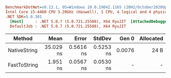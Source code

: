 ``` ini

BenchmarkDotNet=v0.13.1, OS=Windows 10.0.19042.1165 (20H2/October2020Update)
Intel Core i5-4460 CPU 3.20GHz (Haswell), 1 CPU, 4 logical and 4 physical cores
.NET SDK=5.0.301
  [Host]     : .NET 5.0.7 (5.0.721.25508), X64 RyuJIT  [AttachedDebugger]
  DefaultJob : .NET 5.0.7 (5.0.721.25508), X64 RyuJIT


```
|       Method |      Mean |     Error |    StdDev |  Gen 0 | Allocated |
|------------- |----------:|----------:|----------:|-------:|----------:|
| NativeString | 35.029 ns | 0.5616 ns | 0.5253 ns | 0.0076 |      24 B |
| FastToString |  1.951 ns | 0.0567 ns | 0.0530 ns |      - |         - |
